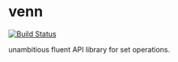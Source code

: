 venn
====

[![Build Status](https://travis-ci.org/bitoiu/venn.png)](https://travis-ci.org/bitoiu/venn)

unambitious fluent API library for set operations.
